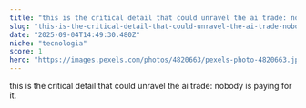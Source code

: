 ```yaml
---
title: "this is the critical detail that could unravel the ai trade: nobody is paying for it."
slug: "this-is-the-critical-detail-that-could-unravel-the-ai-trade-nobody-is-paying-for"
date: "2025-09-04T14:49:30.480Z"
niche: "tecnologia"
score: 1
hero: "https://images.pexels.com/photos/4820663/pexels-photo-4820663.jpeg?auto=compress&cs=tinysrgb&fit=crop&h=627&w=1200&auto=compress&cs=tinysrgb&w=1024&h=576&fit=crop"
---
```


this is the critical detail that could unravel the ai trade: nobody is paying for it.
